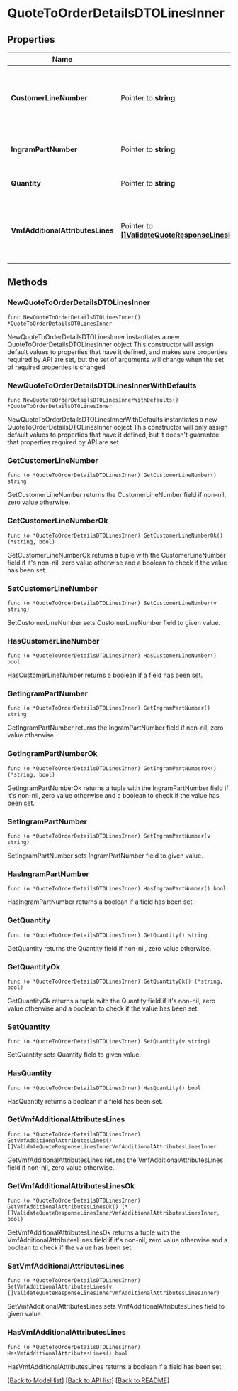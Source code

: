 # QuoteToOrderDetailsDTOLinesInner

## Properties

Name | Type | Description | Notes
------------ | ------------- | ------------- | -------------
**CustomerLineNumber** | Pointer to **string** | The reseller&#39;s line item number for reference in their system. | [optional] 
**IngramPartNumber** | Pointer to **string** | Unique IngramMicro part number. | [optional] 
**Quantity** | Pointer to **string** | The quantity of the line item. | [optional] 
**VmfAdditionalAttributesLines** | Pointer to [**[]ValidateQuoteResponseLinesInnerVmfAdditionalAttributesLinesInner**](ValidateQuoteResponseLinesInnerVmfAdditionalAttributesLinesInner.md) | The object containing the list of fields required at a line level by the vendor. | [optional] 

## Methods

### NewQuoteToOrderDetailsDTOLinesInner

`func NewQuoteToOrderDetailsDTOLinesInner() *QuoteToOrderDetailsDTOLinesInner`

NewQuoteToOrderDetailsDTOLinesInner instantiates a new QuoteToOrderDetailsDTOLinesInner object
This constructor will assign default values to properties that have it defined,
and makes sure properties required by API are set, but the set of arguments
will change when the set of required properties is changed

### NewQuoteToOrderDetailsDTOLinesInnerWithDefaults

`func NewQuoteToOrderDetailsDTOLinesInnerWithDefaults() *QuoteToOrderDetailsDTOLinesInner`

NewQuoteToOrderDetailsDTOLinesInnerWithDefaults instantiates a new QuoteToOrderDetailsDTOLinesInner object
This constructor will only assign default values to properties that have it defined,
but it doesn't guarantee that properties required by API are set

### GetCustomerLineNumber

`func (o *QuoteToOrderDetailsDTOLinesInner) GetCustomerLineNumber() string`

GetCustomerLineNumber returns the CustomerLineNumber field if non-nil, zero value otherwise.

### GetCustomerLineNumberOk

`func (o *QuoteToOrderDetailsDTOLinesInner) GetCustomerLineNumberOk() (*string, bool)`

GetCustomerLineNumberOk returns a tuple with the CustomerLineNumber field if it's non-nil, zero value otherwise
and a boolean to check if the value has been set.

### SetCustomerLineNumber

`func (o *QuoteToOrderDetailsDTOLinesInner) SetCustomerLineNumber(v string)`

SetCustomerLineNumber sets CustomerLineNumber field to given value.

### HasCustomerLineNumber

`func (o *QuoteToOrderDetailsDTOLinesInner) HasCustomerLineNumber() bool`

HasCustomerLineNumber returns a boolean if a field has been set.

### GetIngramPartNumber

`func (o *QuoteToOrderDetailsDTOLinesInner) GetIngramPartNumber() string`

GetIngramPartNumber returns the IngramPartNumber field if non-nil, zero value otherwise.

### GetIngramPartNumberOk

`func (o *QuoteToOrderDetailsDTOLinesInner) GetIngramPartNumberOk() (*string, bool)`

GetIngramPartNumberOk returns a tuple with the IngramPartNumber field if it's non-nil, zero value otherwise
and a boolean to check if the value has been set.

### SetIngramPartNumber

`func (o *QuoteToOrderDetailsDTOLinesInner) SetIngramPartNumber(v string)`

SetIngramPartNumber sets IngramPartNumber field to given value.

### HasIngramPartNumber

`func (o *QuoteToOrderDetailsDTOLinesInner) HasIngramPartNumber() bool`

HasIngramPartNumber returns a boolean if a field has been set.

### GetQuantity

`func (o *QuoteToOrderDetailsDTOLinesInner) GetQuantity() string`

GetQuantity returns the Quantity field if non-nil, zero value otherwise.

### GetQuantityOk

`func (o *QuoteToOrderDetailsDTOLinesInner) GetQuantityOk() (*string, bool)`

GetQuantityOk returns a tuple with the Quantity field if it's non-nil, zero value otherwise
and a boolean to check if the value has been set.

### SetQuantity

`func (o *QuoteToOrderDetailsDTOLinesInner) SetQuantity(v string)`

SetQuantity sets Quantity field to given value.

### HasQuantity

`func (o *QuoteToOrderDetailsDTOLinesInner) HasQuantity() bool`

HasQuantity returns a boolean if a field has been set.

### GetVmfAdditionalAttributesLines

`func (o *QuoteToOrderDetailsDTOLinesInner) GetVmfAdditionalAttributesLines() []ValidateQuoteResponseLinesInnerVmfAdditionalAttributesLinesInner`

GetVmfAdditionalAttributesLines returns the VmfAdditionalAttributesLines field if non-nil, zero value otherwise.

### GetVmfAdditionalAttributesLinesOk

`func (o *QuoteToOrderDetailsDTOLinesInner) GetVmfAdditionalAttributesLinesOk() (*[]ValidateQuoteResponseLinesInnerVmfAdditionalAttributesLinesInner, bool)`

GetVmfAdditionalAttributesLinesOk returns a tuple with the VmfAdditionalAttributesLines field if it's non-nil, zero value otherwise
and a boolean to check if the value has been set.

### SetVmfAdditionalAttributesLines

`func (o *QuoteToOrderDetailsDTOLinesInner) SetVmfAdditionalAttributesLines(v []ValidateQuoteResponseLinesInnerVmfAdditionalAttributesLinesInner)`

SetVmfAdditionalAttributesLines sets VmfAdditionalAttributesLines field to given value.

### HasVmfAdditionalAttributesLines

`func (o *QuoteToOrderDetailsDTOLinesInner) HasVmfAdditionalAttributesLines() bool`

HasVmfAdditionalAttributesLines returns a boolean if a field has been set.


[[Back to Model list]](../README.md#documentation-for-models) [[Back to API list]](../README.md#documentation-for-api-endpoints) [[Back to README]](../README.md)


